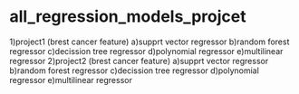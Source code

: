 # all_regression_models_projcet
1)project1 (brest cancer feature)
    a)supprt vector regressor
    b)random forest regressor
    c)decission tree regressor
    d)polynomial regressor
    e)multilinear regressor
2)project2 (brest cancer feature)
    a)supprt vector regressor
    b)random forest regressor
    c)decission tree regressor
    d)polynomial regressor
    e)multilinear regressor
